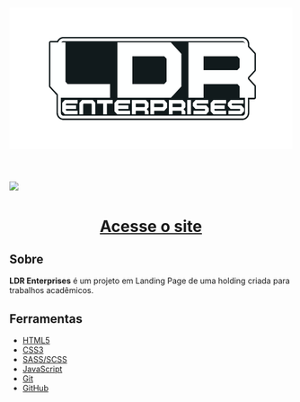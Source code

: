 <h1 align="center">
    <img src="./assets/img/ldr-enterprises.png">
</h1>

<h1>
    <img src="https://ik.imagekit.io/geovani/home-ldr-enterprises.png?updatedAt=1684430952788">
</h1>

<h1 align="center"><a href="https://geovani-nascto.github.io/ldr-enterprises/">Acesse o site</a></h1>

## Sobre

**LDR Enterprises** é um projeto em Landing Page de uma holding criada para trabalhos acadêmicos.

## Ferramentas

 - [HTML5](https://dev.w3.org/html5/spec-LC/)
 - [CSS3](https://www.w3.org/Style/CSS/specs.en.html)
 - [SASS/SCSS](https://sass-lang.com/documentation/)
 - [JavaScript](https://developer.mozilla.org/en-US/docs/Web/JavaScript)
 - [Git](https://git-scm.com/doc)
 - [GitHub](https://docs.github.com/)

